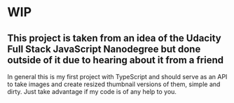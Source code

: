 # WIP

## This project is taken from an idea of the Udacity Full Stack JavaScript Nanodegree but done outside of it due to hearing about it from a friend

In general this is my first project with TypeScript and should serve as an API to take images and create resized thumbnail versions of them, simple and dirty. Just take advantage if my code is of any help to you.
